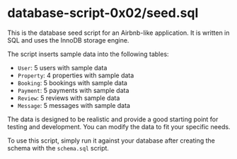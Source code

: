 # database-script-0x02/seed.sql

This is the database seed script for an Airbnb-like application. It is written in SQL and uses the InnoDB storage engine.

The script inserts sample data into the following tables:

* `User`: 5 users with sample data
* `Property`: 4 properties with sample data
* `Booking`: 5 bookings with sample data
* `Payment`: 5 payments with sample data
* `Review`: 5 reviews with sample data
* `Message`: 5 messages with sample data

The data is designed to be realistic and provide a good starting point for testing and development. You can modify the data to fit your specific needs.

To use this script, simply run it against your database after creating the schema with the `schema.sql` script.
